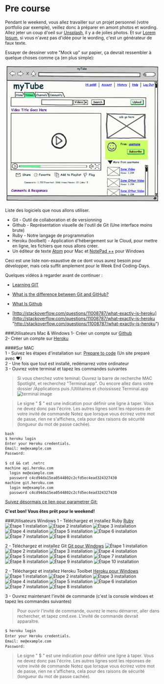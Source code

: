 Pre course
================

Pendant le weekend, vous allez travailler sur un projet personnel (votre portfolio par exemple), veillez donc à préparer en amont photos et wording.
Allez jeter un coup d'oeil sur [Unsplash](https://unsplash.com/ "Unsplash"), il y a de jolies photos.
Et sur [Lorem Ipsum](http://fr.lipsum.com/ "Lorem Ipsum"), si vous n'avez pas d'idée pour le wording, c'est un générateur de faux texte.

Essayer de dessiner votre "Mock up" sur papier, ça devrait ressembler à quelque choses comme ça (en plus simple):

![mockup image](https://raw.githubusercontent.com/makersacademy/taster2.0/master/assets/images/HTML%20Challenge/mockup%20example.gif)

Liste des logiciels que nous allons utiliser.

- Git - Outil de collaboration et de versionning
- Github - Représentation visuelle de l'outil de Git (Une interface moins brute)
- Ruby - Notre langage de programmation
- Heroku (toolbelt) - Application d'hébergement sur le Cloud, pour mettre en ligne, les fichiers que nous allons créer.
- Un éditeur de texte [Atom](https://atom.io/ "Atom.io") pour Mac et [NotePad ++](https://notepad-plus-plus.org/fr/ "NotePad ++") pour Windows

Ceci est une liste non-exaustive de ce dont vous aurez besoin pour développer, mais cela suffit amplement pour le Week End Coding-Days.

Quelques vidéos à regarder avant de continuer :
- [Learning GIT](https://www.youtube.com/watch?v=_Jmkvv_nKTE "Learning GIT")
- [What is the difference between Git and GitHub? ](https://www.youtube.com/watch?v=xKVlZ3wFVKA "What is the difference between Git and GitHub? ")
- [What Is Github ](https://www.youtube.com/watch?v=VUaBfYCmJls "What Is Github ")

- [http://stackoverflow.com/questions/11008787/what-exactly-is-heroku](http://stackoverflow.com/questions/11008787/what-exactly-is-heroku "http://stackoverflow.com/questions/11008787/what-exactly-is-heroku")

###Utilisateurs Mac & Windows
1- Créer un compte sur [Github](https://github.com/join "Github")                                            
2- Créer un compte sur [Heroku](https://signup.heroku.com/ "Heroku")



####Sur MAC                                                
1 - Suivez les étapes d'installation sur: [Prepare to code](http://preparetocode.io "prepare to code") (Un site preparé avec &#9829;)                                       
2 - Une fois que tout est installé, redémarrez votre ordinateur                                                           
3 - Ouvrez votre terminal et tapez les commandes suivantes           


>Si vous cherchez votre teminal: Ouvrez la barre de recherche MAC Spotlight, et recherchez "Terminal.app".
Ou encore allez dans votre dossier /Applications puis /Utilitaires et choississez Terminal.app
![terminal image](http://apple.blogovlow.com/files/2012/02/Terminal.png)

>Le signe " $ " est une indication pour définir une ligne à taper. Vous ne devez donc pas l'écrire. Les autres lignes sont les réponses de votre invité de commande
>Notez que lorsque vous écrirez votre mot de passe, rien ne s'affichera, cela pour des raisons de sécurité (longueur du mot de passe cachée).

```
bash
$ heroku login
Enter your Heroku credentials.
Email: me@example.com
Password:

$ cd && cat .netrc
machine api.heroku.com
  login me@example.com
  password c4cd94da15ea0544802c2cfd5ec4ead324327430
machine git.heroku.com
  login me@example.com
  password c4cd94da15ea0544802c2cfd5ec4ead324327430
```

[Suivez désormais ce lien pour parametrer Git:](https://help.github.com/articles/set-up-git/ "Set up Git")

**C'est bon! Vous êtes prêt pour le weekend!**


###Utilisateurs Windows
1 - Téléchargez et installez Ruby [Ruby](http://rubyinstaller.org/downloads/ "Ruby")
![Étape 1 installation](https://raw.githubusercontent.com/Coding-Days/coding-days/master/assets/images/Pre%20Course/ruby//1.jpg)
![Étape 2 installation](https://raw.githubusercontent.com/Coding-Days/coding-days/master/assets/images/images/Pre%20Course/ruby/2.jpg)
![Étape 3 installation](https://raw.githubusercontent.com/Coding-Days/coding-days/master/assets/images/images/Pre%20Course/ruby/3.jpg)
![Étape 4 installation](https://raw.githubusercontent.com/Coding-Days/coding-days/master/assets/images/images/Pre%20Course/ruby/4.jpg)
![Étape 5 installation](https://raw.githubusercontent.com/Coding-Days/coding-days/master/assets/images/images/Pre%20Course/ruby/5.jpg)
![Étape 6 installation](https://raw.githubusercontent.com/Coding-Days/coding-days/master/assets/images/images/Pre%20Course/ruby/6.jpg)
![Étape 7 installation](https://raw.githubusercontent.com/Coding-Days/coding-days/master/assets/images/images/Pre%20Course/ruby/7.jpg)
![Étape 8 installation](https://raw.githubusercontent.com/Coding-Days/coding-days/master/assets/images/images/Pre%20Course/ruby/8.jpg)

2 - Téléchargez et installez Git [Git pour Windows](https://git-for-windows.github.io/ "Git pour Windows")
![Étape 1 installation](https://raw.githubusercontent.com/Coding-Days/coding-days/master/assets/images/images/Pre%20Course/git/1.jpg)
![Étape 2 installation](https://raw.githubusercontent.com/Coding-Days/coding-days/master/assets/images/images/Pre%20Course/git/2.jpg)
![Étape 3 installation](https://raw.githubusercontent.com/Coding-Days/coding-days/master/assets/images/images/Pre%20Course/git/3.jpg)
![Étape 4 installation](https://raw.githubusercontent.com/Coding-Days/coding-days/master/assets/images/images/Pre%20Course/git/4.jpg)
![Étape 5 installation](https://raw.githubusercontent.com/Coding-Days/coding-days/master/assets/images/images/Pre%20Course/git/5.jpg)
![Étape 6 installation](https://raw.githubusercontent.com/Coding-Days/coding-days/master/assets/images/images/Pre%20Course/git/6.jpg)
![Étape 7 installation](https://raw.githubusercontent.com/Coding-Days/coding-days/master/assets/images/images/Pre%20Course/git/7.jpg)
![Étape 8 installation](https://raw.githubusercontent.com/Coding-Days/coding-days/master/assets/images/images/Pre%20Course/git/8.jpg)
![Étape 9 installation](https://raw.githubusercontent.com/Coding-Days/coding-days/master/assets/images/images/Pre%20Course/git/9.jpg)
![Étape 10 installation](https://raw.githubusercontent.com/Coding-Days/coding-days/master/assets/images/images/Pre%20Course/git/10.jpg)

2 - Téléchargez et installez Heroku Toolbet [Heroku pour Windows](https://toolbelt.heroku.com/windows "Heroku pour Windows")
![Étape 1 installation](https://raw.githubusercontent.com/Coding-Days/coding-days/master/assets/images/images/Pre%20Course/heroku/1.jpg)
![Étape 2 installation](https://raw.githubusercontent.com/Coding-Days/coding-days/master/assets/images/images/Pre%20Course/heroku/2.jpg)
![Étape 3 installation](https://raw.githubusercontent.com/Coding-Days/coding-days/master/assets/images/images/Pre%20Course/heroku/3.jpg)
![Étape 4 installation](https://raw.githubusercontent.com/Coding-Days/coding-days/master/assets/images/images/Pre%20Course/heroku/4.jpg)
![Étape 5 installation](https://raw.githubusercontent.com/Coding-Days/coding-days/master/assets/images/images/Pre%20Course/heroku/5.jpg)
![Étape 6 installation](https://raw.githubusercontent.com/Coding-Days/coding-days/master/assets/images/images/Pre%20Course/heroku/6.jpg)
![Étape 7 installation](https://raw.githubusercontent.com/Coding-Days/coding-days/master/assets/images/images/Pre%20Course/heroku/7.jpg)
![Étape 8 installation](https://raw.githubusercontent.com/Coding-Days/coding-days/master/assets/images/images/Pre%20Course/heroku/8.jpg)

3 - Ouvrez maintenant l'invité de commande (c'est la console windows et tapez les commandes suivantes)
>Pour ouvrir l'invité de commande, ouvrez le menu démarrer, aller dans rechercher, et tapez cmd.exe.
>L'invité de commande devrait apparaître.


```bash
$ heroku login
Enter your Heroku credentials.
Email: me@example.com
Password:
```

>Le signe " $ " est une indication pour définir une ligne à taper. Vous ne devez donc pas l'écrire. Les autres lignes sont les réponses de votre invité de commande
>Notez que lorsque vous écrirez votre mot de passe, rien ne s'affichera, cela pour des raisons de sécurité (longueur du mot de passe cachée).
